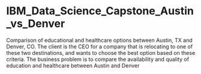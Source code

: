 # IBM_Data_Science_Capstone_Austin_vs_Denver
Comparison of educational and healthcare options between Austin, TX and Denver, CO. The client is the CEO for a company that is relocating to one of these two destinations, and wants to choose the best option based on these criteria. The business problem is to compare the availability and quality of education and healthcare between Austin and Denver
